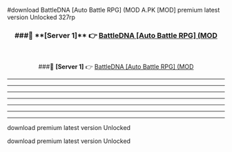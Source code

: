 #download BattleDNA [Auto Battle RPG] (MOD A.PK [MOD] premium latest version Unlocked 327rp 



<div align="center">
<h3>###🔹 **[Server 1]** 👉 <a href="https://download1apk.web.app/">BattleDNA [Auto Battle RPG] (MOD</a></h3><br>


###🔹 **[Server 1]** 👉 <a href="https://download1apk.web.app/">BattleDNA [Auto Battle RPG] (MOD</a></h3>
</div>



----------------------------------------------------------

----------------------------------------------------------

----------------------------------------------------------

----------------------------------------------------------

----------------------------------------------------------

----------------------------------------------------------

----------------------------------------------------------

download premium latest version Unlocked

download premium latest version Unlocked
